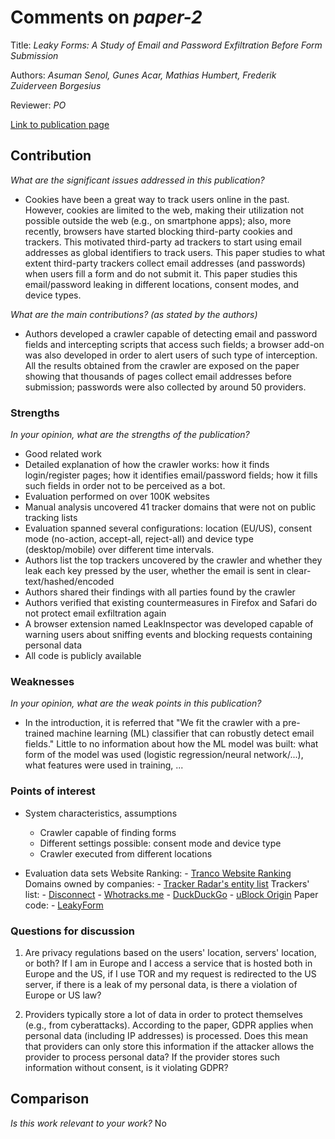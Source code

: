 # Comments on _paper-2_

Title: _Leaky Forms: A Study of Email and Password Exfiltration Before Form Submission_

Authors: _Asuman Senol, Gunes Acar, Mathias Humbert, Frederik Zuiderveen Borgesius_

Reviewer: _PO_

[Link to publication page](https://www.usenix.org/conference/usenixsecurity22/presentation/senol)

## Contribution

_What are the significant issues addressed in this publication?_

- Cookies have been a great way to track users online in the past. However, cookies are limited to the web, making their utilization not possible outside the web (e.g., on smartphone apps); also, more recently, browsers have started blocking third-party cookies and trackers. This motivated third-party ad trackers to start using email addresses as global identifiers to track users. This paper studies to what extent third-party trackers collect email addresses (and passwords) when users fill a form and do not submit it. This paper studies this email/password leaking in different locations, consent modes, and device types.


_What are the main contributions? (as stated by the authors)_

- Authors developed a crawler capable of detecting email and password fields and intercepting scripts that access such fields; a browser add-on was also developed in order to alert users of such type of interception. All the results obtained from the crawler are exposed on the paper showing that thousands of pages collect email addresses before submission; passwords were also collected by around 50 providers.

### Strengths

_In your opinion, what are the strengths of the publication?_

- Good related work
- Detailed explanation of how the crawler works: how it finds login/register pages; how it identifies email/password fields; how it fills such fields in order not to be perceived as a bot.
- Evaluation performed on over 100K websites
- Manual analysis uncovered 41 tracker domains that were not on public tracking lists
- Evaluation spanned several configurations: location (EU/US), consent mode (no-action, accept-all, reject-all) and device type (desktop/mobile) over different time intervals.
- Authors list the top trackers uncovered by the crawler and whether they leak each key pressed by the user, whether the email is sent in clear-text/hashed/encoded
- Authors shared their findings with all parties found by the crawler
- Authors verified that existing countermeasures in Firefox and Safari do not protect email exfiltration again
- A browser extension named LeakInspector was developed capable of warning users about sniffing events and blocking requests containing personal data
- All code is publicly available

### Weaknesses

_In your opinion, what are the weak points in this publication?_

- In the introduction, it is referred that "We fit the crawler with a pre-trained machine learning (ML) classifier that can robustly detect email fields." Little to no information about how the ML model was built: what form of the model was used (logistic regression/neural network/...), what features were used in training, ...

### Points of interest

- System characteristics, assumptions
    - Crawler capable of finding forms
    - Different settings possible: consent mode and device type
    - Crawler executed from different locations


- Evaluation data sets
    Website Ranking:
      - [Tranco Website Ranking](https://tranco-list.eu/)
    Domains owned by companies:
      - [Tracker Radar's entity list](https://raw.githubusercontent.com/duckduckgo/tracker-radar/main/build-data/generated/entity_map.json)
    Trackers' list:
      - [Disconnect](https://github.com/disconnectme/disconnect-tracking-protection)
      - [Whotracks.me](https://whotracks.me)
      - [DuckDuckGo](https://staticcdn.duckduckgo.com/trackerblocking/v2.1/tds.json)
      - [uBlock Origin](https://github.com/gorhill/uBlock)
    Paper code:
      - [LeakyForm](https://github.com/leaky-forms)


### Questions for discussion

1. Are privacy regulations based on the users' location, servers' location, or both? If I am in Europe and I access a service that is hosted both in Europe and the US, if I use TOR and my request is redirected to the US server, if there is a leak of my personal data, is there a violation of Europe or US law?

2. Providers typically store a lot of data in order to protect themselves (e.g., from cyberattacks). According to the paper, GDPR applies when personal data (including IP addresses) is processed. Does this mean that providers can only store this information if the attacker allows the provider to process personal data? If the provider stores such information without consent, is it violating GDPR?

## Comparison

_Is this work relevant to your work?_ No
